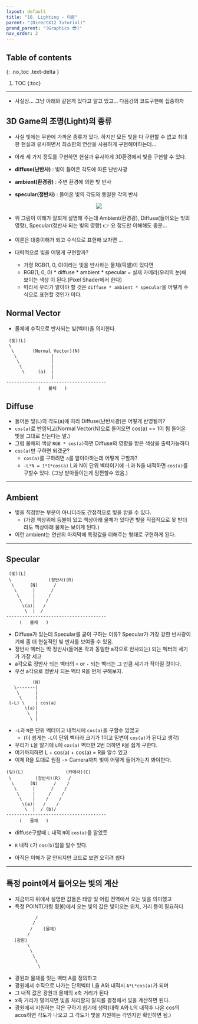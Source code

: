 ```yaml
---
layout: default
title: "18. Lighting - 이론"
parent: "(DirectX12 Tutorial)"
grand_parent: "(Graphics 😎)"
nav_order: 2
---
```


## Table of contents
{: .no_toc .text-delta }

1. TOC
{:toc}

---

* 사실상... 그냥 아래와 같은게 있다고 알고 있고... 다음강의 코드구현에 집중하자

## 3D Game의 조명(Light)의 종류

* 사실 빛에는 무한에 가까운 종류가 있다. 하지만 모든 빛을 다 구현할 수 없고 최대한 현실과 유사하면서 최소한의 연산을 사용하게 구현해야하는데... 
* 아래 세 가지 정도를 구현하면 현실과 유사하게 3D환경에서 빛을 구현할 수 있다.

* **diffuse(난반사)** : 빛이 들어온 각도에 따른 난반사광
* **ambient(환경광)** : 주변 환경에 의한 빛 반사
* **specular(정반사)** : 들어온 빛의 각도와 동일한 각의 반사

<p align="center">
  <img src="https://taehyungs-programming-blog.github.io/blog/assets/images/cpp/directx/directx-17-1.png"/>
</p>

* 위 그림이 이해가 잘되게 설명해 주는데 Ambient(환경광), Diffuse(들어오는 빛의 영향), Specular(정반사 되는 빛의 영향) 👉 요 정도만 이해해도 충분...

* 이론은 대충이해가 되고 수식으로 표현해 보자면 ...

* 대략적으로 빛을 어떻게 구현할까?
    * 가령 RGB(1, 0, 0)이라는 빛을 반사하는 물체(픽셀)이 있다면
    * RGB(1, 0, 0) * diffuse * ambient * specular = 실제 카메라(우리의 눈)에 보이는 색상 이 된다.(Pixel Shader에서 한다)
    * 따라서 우리가 알아야 할 것은 `diffuse * ambient * specular`을 어떻게 수식으로 표현할 것인가 이다.

## Normal Vector

* 물체에 수직으로 반사되는 빛(벡터)을 의미한다.

```
 (빛)(L)
 \
  \       (Normal Vector)(N)
   \             |
    \            |
     \           |
      \     (a)  |
                 |
--------------------------------------
            (   물체   )
```

## Diffuse

* 들어온 빛(L)의 각도(a)에 따라 Diffuse(난반사광)은 어떻게 반영될까?
* `cos(a)`로 반영되고(Normal Vector(N)으로 들어오면 cos(a) == 1이 됨 들어온 빛을 그대로 받는다는 말.)
* 그럼 물체의 색상 `RGB * cos(a)`하면 Diffuse의 영향을 받은 색상을 출력가능하다
* `cos(a)`만 구하면 되겠군?
    * `cos(a)`를 구하려면 `a`를 알아야하는데 어떻게 구할까?
    * `-L*N = 1*1*cos(a)` L과 N이 단위 벡터이기에 -L과 N을 내적하면 `cos(a)`를 구할수 있다. (그냥 받아들이는게 맘편할수 있음.)

---

## Ambient

* 빛을 직접받는 부분이 아니더라도 간접적으로 빛을 받을 수 있다.
    * (가령 책상위에 등불이 있고 책상아래 물체가 있다면 빛을 직접적으로 못 받더라도 책상아래 물체는 보이게 된다.)
* 이런 ambient는 연산의 마지막에 특정값을 더해주는 형태로 구현하게 된다.

---

## Specular

```
 (빛)(L)
 \              (정반사)(R)
  \      (N)      /
   \      |      /
    \     |     /
     \    |    /
      \(a)|   /
       \  |  /
--------------------------------------
     (   물체   )
```

* Diffuse가 있는데 Specular를 굳이 구하는 이유? Specular가 가장 강한 반사광이기에 좀 더 현실적인 빛 반사를 보여줄 수 있음.
* 정반사 벡터는 딱 정반사(들어온 각과 동일한 a각으로 반사되는) 되는 벡터의 세기가 가장 세고
* a각으로 정반사 되는 벡터의 `+` or `-` 되는 벡터는 그 만큼 세기가 작아질 것이다.
* 우선 a각으로 정반사 되는 벡터 R을 먼저 구해보자.

```
          (N)
   \-------|
    \      |
     \     |
 (-L) \    | cos(a)
       \(a)|
        \  |
         \ |
```

* `-L`과 `N`은 단위 벡터이고 내적시에 `cos(a)`을 구할수 있었고
    * (더 쉽게는 `-L`이 단위 벡터라 크기가 1이고 밑변이 `cos(a)`가 된다고 생각)
* 우리가 `L`을 알기에 `L`에 `cos(a)` 벡터만 2번 더하면 `R`을 쉽게 구한다.
* 여기까지하면 L + cos(a) + cos(a) = R을 알수 있고
* 이제 R을 토대로 원점 -> Camera까지 빛이 어떻게 들어가는지 봐야한다.

```
(빛)(L)                (카메라)(C)
 \         (정반사)(R)   /
  \      (N)      /    /
   \      |      /    /
    \     |     /    /
     \    |    /    /
      \(a)|   /    /
       \  |  / (b)/
--------------------------------------
     (   물체   )
```

* diffuse구할때 `L` 내적 `N`이 `cos(a)`를 알았듯
* `R` 내적 `C`가 `cos(b)`임을 알수 있다.

* 아직은 이해가 잘 안되지만 코드로 보면 오히려 쉽다

---

## 특정 point에서 들어오는 빛의 계산

* 지금까지 위에서 설명한 값들은 태양 빛 어럼 전역에서 오는 빛을 의미했고
* 특정 POINT(가령 횟불)에서 오는 빛의 값은 빛이오는 위치, 거리 등이 필요하다

```
           /
          /
         /    (물체)
        /
   (광원)
        \
         \
          \
           \
            \
```

* 광원과 물체를 잇는 벡터 A를 정의하고
* 광원에서 수직으로 나가는 단위벡터 L을 A와 내적시 `A*L*cos(a)`가 되며
* 그 내적 값은 광원과 물체의 x축 거리가 된다
* x축 거리가 멀어지면 빛을 처리할지 말지를 결정해서 빛을 계산하면 된다.
* 광원에서 지원하는 각은 구하기 쉽기에 생략(대략 A와 L의 내적후 나온 cos의 acos하면 각도가 나오고 그 각도가 빛을 지원하는 각인지만 확인하면 됨.)